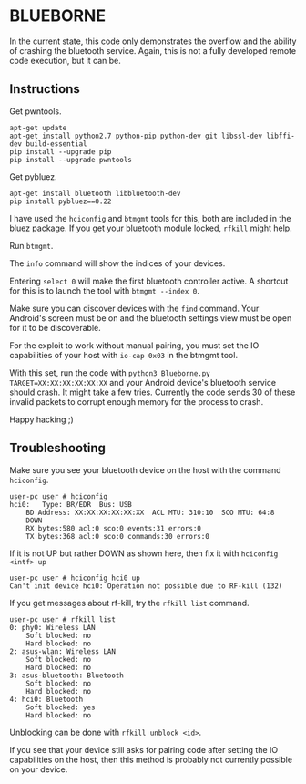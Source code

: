 # BLUEBORNE

In the current state, this code only demonstrates the overflow and the ability of crashing the bluetooth service. Again, this is not a fully developed remote code execution, but it can be.

## Instructions

Get pwntools.

```
apt-get update
apt-get install python2.7 python-pip python-dev git libssl-dev libffi-dev build-essential
pip install --upgrade pip
pip install --upgrade pwntools
```

Get pybluez.

```
apt-get install bluetooth libbluetooth-dev
pip install pybluez==0.22
```

I have used the `hciconfig` and `btmgmt` tools for this, both are included in the bluez package. If you get your bluetooth module locked, `rfkill` might help.

Run `btmgmt`. 

The `info` command will show the indices of your devices.

Entering `select 0` will make the first bluetooth controller active. A shortcut for this is to launch the tool with `btmgmt --index 0`.

Make sure you can discover devices with the `find` command. Your Android's screen must be on and the bluetooth settings view must be open for it to be discoverable.

For the exploit to work without manual pairing, you must set the IO capabilities of your host with `io-cap 0x03` in the btmgmt tool.

With this set, run the code with `python3 Blueborne.py TARGET=XX:XX:XX:XX:XX:XX` and your Android device's bluetooth service should crash. It might take a few tries. Currently the code sends 30 of these invalid packets to corrupt enough memory for the process to crash.

Happy hacking ;)

## Troubleshooting

Make sure you see your bluetooth device on the host with the command `hciconfig`.

```
user-pc user # hciconfig
hci0:	Type: BR/EDR  Bus: USB
	BD Address: XX:XX:XX:XX:XX:XX  ACL MTU: 310:10  SCO MTU: 64:8
	DOWN 
	RX bytes:580 acl:0 sco:0 events:31 errors:0
	TX bytes:368 acl:0 sco:0 commands:30 errors:0
```

If it is not UP but rather DOWN as shown here, then fix it with `hciconfig <intf> up`

```
user-pc user # hciconfig hci0 up
Can't init device hci0: Operation not possible due to RF-kill (132)
```

If you get messages about rf-kill, try the `rfkill list` command.

```
user-pc user # rfkill list
0: phy0: Wireless LAN
	Soft blocked: no
	Hard blocked: no
2: asus-wlan: Wireless LAN
	Soft blocked: no
	Hard blocked: no
3: asus-bluetooth: Bluetooth
	Soft blocked: no
	Hard blocked: no
4: hci0: Bluetooth
	Soft blocked: yes
	Hard blocked: no
```

Unblocking can be done with `rfkill unblock <id>`.

If you see that your device still asks for pairing code after setting the IO capabilities on the host, then this method is probably not currently possible on your device.
